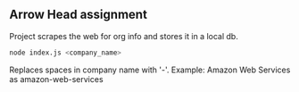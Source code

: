 ## Arrow Head assignment

Project scrapes the web for org info and stores it in a local db.

```bash
node index.js <company_name>
```

Replaces spaces in company name with '-'. Example: Amazon Web Services as amazon-web-services